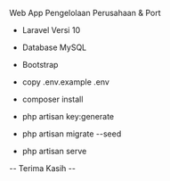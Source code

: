 Web App Pengelolaan Perusahaan & Port
- Laravel Versi 10
- Database MySQL
- Bootstrap

- copy .env.example .env
- composer install
- php artisan key:generate
- php artisan migrate --seed
- php artisan serve

-- Terima Kasih --
